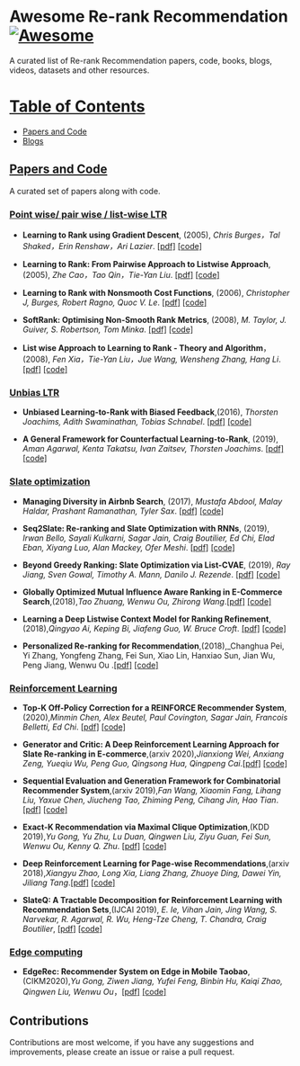 # Awesome Re-rank Recommendation [![Awesome](https://cdn.rawgit.com/sindresorhus/awesome/d7305f38d29fed78fa85652e3a63e154dd8e8829/media/badge.svg)](https://github.com/sindresorhus/awesome)

A curated list of Re-rank Recommendation papers, code, books, blogs, videos, datasets and other resources. 

# [Table of Contents]()
* [Papers and Code](#Papers-and-Code)
* [Blogs](#Blogs)

## [Papers and Code]()

A curated set of papers along with code.

### [Point wise/ pair wise / list-wise LTR]()

* __Learning to Rank using Gradient Descent__, (2005), _Chris Burges，Tal Shaked，Erin Renshaw，Ari Lazier_. [[pdf]](https://icml.cc/2015/wp-content/uploads/2015/06/icml_ranking.pdf) [[code]](https://github.com/eggie5/RankNet)

* __Learning to Rank: From Pairwise Approach to Listwise Approach__, (2005), _Zhe Cao，Tao Qin，Tie-Yan Liu_. [[pdf]](https://www.microsoft.com/en-us/research/wp-content/uploads/2016/02/tr-2007-40.pdf) [[code]]()

* __Learning to Rank with Nonsmooth Cost Functions__, (2006), _Christopher J, Burges, Robert Ragno, Quoc V. Le_. [[pdf]](http://papers.nips.cc/paper/2971-learning-to-rank-with-nonsmooth-cost-functions) [[code]]() 

* __SoftRank: Optimising Non-Smooth Rank Metrics__, (2008), _M. Taylor, J. Guiver, S. Robertson, Tom Minka_. [[pdf]](https://www.microsoft.com/en-us/research/publication/softrank-optimising-non-smooth-rank-metrics/) [[code]]()

* __List wise Approach to Learning to Rank - Theory and Algorithm__，(2008), _Fen Xia，Tie-Yan Liu，Jue Wang, Wensheng Zhang, Hang Li_. [[pdf]](https://dl.acm.org/doi/10.1145/1390156.1390306) [[code]]()


### [Unbias LTR]()

* __Unbiased Learning-to-Rank with Biased Feedback__,(2016), _Thorsten Joachims, Adith Swaminathan, Tobias Schnabel_. [[pdf]](https://arxiv.org/abs/1608.04468) [[code]]()

* __A General Framework for Counterfactual Learning-to-Rank__, (2019), _Aman Agarwal, Kenta Takatsu, Ivan Zaitsev, Thorsten Joachims_. [[pdf]](https://arxiv.org/abs/1805.00065) [[code]]()


### [Slate optimization]()

* __Managing Diversity in Airbnb Search__, (2017), _Mustafa Abdool, Malay Haldar, Prashant Ramanathan, Tyler Sax_. [[pdf]](https://arxiv.org/abs/2004.02621) [[code]]()

* __Seq2Slate: Re-ranking and Slate Optimization with RNNs__, (2019), _Irwan Bello, Sayali Kulkarni, Sagar Jain, Craig Boutilier, Ed Chi, Elad Eban, Xiyang Luo, Alan Mackey, Ofer Meshi_. [[pdf]](https://arxiv.org/abs/1810.02019) [[code]]()

* __Beyond Greedy Ranking: Slate Optimization via List-CVAE__, (2019), _Ray Jiang, Sven Gowal, Timothy A. Mann, Danilo J. Rezende_. [[pdf]](https://arxiv.org/abs/1803.01682) [[code]]()

* __Globally Optimized Mutual Influence Aware Ranking in E-Commerce Search__,(2018),_Tao Zhuang, Wenwu Ou, Zhirong Wang_.[[pdf]](https://arxiv.org/abs/1805.08524) [[code]]()

* __Learning a Deep Listwise Context Model for Ranking Refinement__,(2018),_Qingyao Ai, Keping Bi, Jiafeng Guo, W. Bruce Croft_. [[pdf]](https://arxiv.org/abs/1804.05936) [[code]]()

* __Personalized Re-ranking for Recommendation__,(2018),_Changhua Pei, Yi Zhang, Yongfeng Zhang, Fei Sun, Xiao Lin, Hanxiao Sun, Jian Wu, Peng Jiang, Wenwu Ou .[[pdf]](https://arxiv.org/abs/1904.06813) [[code]]()

### [Reinforcement Learning]()

* __Top-K Off-Policy Correction for a REINFORCE Recommender System__,(2020),_Minmin Chen, Alex Beutel, Paul Covington, Sagar Jain, Francois Belletti, Ed Chi_. [[pdf]](https://arxiv.org/abs/1812.02353) [[code]]()

* __Generator and Critic: A Deep Reinforcement Learning Approach for Slate Re-ranking in E-commerce__,(arxiv 2020),_Jianxiong Wei, Anxiang Zeng, Yueqiu Wu, Peng Guo, Qingsong Hua, Qingpeng Cai_.[[pdf]](https://arxiv.org/abs/2005.12206) [[code]]()

* __Sequential Evaluation and Generation Framework for Combinatorial Recommender System__,(arxiv 2019),_Fan Wang, Xiaomin Fang, Lihang Liu, Yaxue Chen, Jiucheng Tao, Zhiming Peng, Cihang Jin, Hao Tian_.[[pdf]](https://arxiv.org/abs/1902.00245) [[code]]()

* __Exact-K Recommendation via Maximal Clique Optimization__,(KDD 2019),_Yu Gong, Yu Zhu, Lu Duan, Qingwen Liu, Ziyu Guan, Fei Sun, Wenwu Ou, Kenny Q. Zhu_. [[pdf]](https://arxiv.org/abs/1905.07089) [[code]]()

* __Deep Reinforcement Learning for Page-wise Recommendations__,(arxiv 2018),_Xiangyu Zhao, Long Xia, Liang Zhang, Zhuoye Ding, Dawei Yin, Jiliang Tang_.[[pdf]](https://arxiv.org/abs/1805.02343) [[code]]()

* __SlateQ: A Tractable Decomposition for Reinforcement Learning with Recommendation Sets__,(IJCAI 2019), _E. Ie, Vihan Jain, Jing Wang, S. Narvekar, R. Agarwal, R. Wu, Heng-Tze Cheng, T. Chandra, Craig Boutilier_, [[pdf]](https://www.ijcai.org/Proceedings/2019/0360.pdf) [[code]]()


### [Edge computing]()

* __EdgeRec: Recommender System on Edge in Mobile Taobao__,(CIKM2020),_Yu Gong, Ziwen Jiang, Yufei Feng, Binbin Hu, Kaiqi Zhao, Qingwen Liu, Wenwu Ou_，[[pdf]](https://arxiv.org/abs/2005.08416) [[code]]()

## Contributions

Contributions are most welcome, if you have any suggestions and improvements, please create an issue or raise a pull request. 
